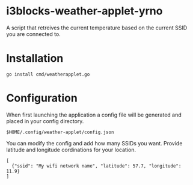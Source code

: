 # i3blocks-weather-applet-yrno
A script that retreives the current temperature based on the current SSID you are connected to.

# Installation

```
go install cmd/weatherapplet.go
```

# Configuration

When first launching the application a config file will be generated and placed in your config
directory.

```
$HOME/.config/weather-applet/config.json
```

You can modify the config and add how many SSIDs you want. Provide latitude and longitude cordinations for your location.

```
[
  {"ssid": "My wifi network name", "latitude": 57.7, "longitude": 11.9}
]
```
